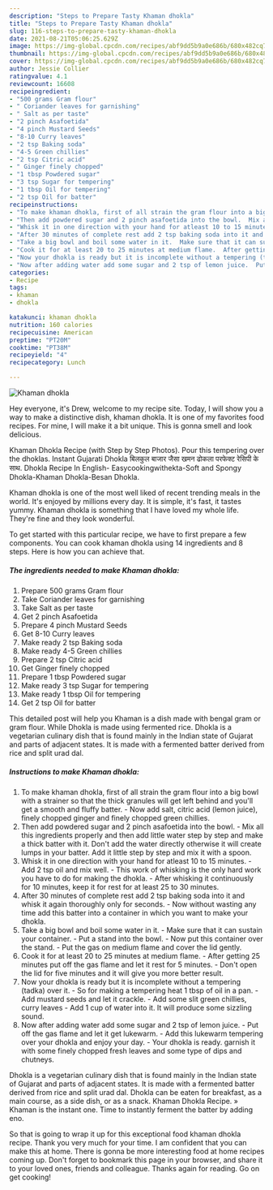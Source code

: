 ```yaml
---
description: "Steps to Prepare Tasty Khaman dhokla"
title: "Steps to Prepare Tasty Khaman dhokla"
slug: 116-steps-to-prepare-tasty-khaman-dhokla
date: 2021-08-21T05:06:25.629Z
image: https://img-global.cpcdn.com/recipes/abf9dd5b9a0e686b/680x482cq70/khaman-dhokla-recipe-main-photo.jpg
thumbnail: https://img-global.cpcdn.com/recipes/abf9dd5b9a0e686b/680x482cq70/khaman-dhokla-recipe-main-photo.jpg
cover: https://img-global.cpcdn.com/recipes/abf9dd5b9a0e686b/680x482cq70/khaman-dhokla-recipe-main-photo.jpg
author: Jessie Collier
ratingvalue: 4.1
reviewcount: 16608
recipeingredient:
- "500 grams Gram flour"
- " Coriander leaves for garnishing"
- " Salt as per taste"
- "2 pinch Asafoetida"
- "4 pinch Mustard Seeds"
- "8-10 Curry leaves"
- "2 tsp Baking soda"
- "4-5 Green chillies"
- "2 tsp Citric acid"
- " Ginger finely chopped"
- "1 tbsp Powdered sugar"
- "3 tsp Sugar for tempering"
- "1 tbsp Oil for tempering"
- "2 tsp Oil for batter"
recipeinstructions:
- "To make khaman dhokla, first of all strain the gram flour into a big bowl with a strainer so that the thick granules will get left behind and you&#39;ll get a smooth and fluffy batter.  Now add salt, citric acid (lemon juice), finely chopped ginger and finely chopped green chillies."
- "Then add powdered sugar and 2 pinch asafoetida into the bowl.  Mix all this ingredients properly and then add little water step by step and make a thick batter with it. Don&#39;t add the water directly otherwise it will create lumps in your batter. Add it little step by step and mix it with a spoon."
- "Whisk it in one direction with your hand for atleast 10 to 15 minutes.  Add 2 tsp oil and mix well.  This work of whisking is the only hard work you have to do for making the dhokla.  After whisking it continuously for 10 minutes, keep it for rest for at least 25 to 30 minutes."
- "After 30 minutes of complete rest add 2 tsp baking soda into it and whisk it again thoroughly only for seconds.  Now without wasting any time add this batter into a container in which you want to make your dhokla."
- "Take a big bowl and boil some water in it.  Make sure that it can sustain your container. Put a stand into the bowl.  Now put this container over the stand.  Put the gas on medium flame and cover the lid gently."
- "Cook it for at least 20 to 25 minutes at medium flame.  After getting 25 minutes put off the gas flame and let it rest for 5 minutes.  Don&#39;t open the lid for five minutes and it will give you more better result."
- "Now your dhokla is ready but it is incomplete without a tempering (tadka) over it.  So for making a tempering heat 1 tbsp of oil in a pan.  Add mustard seeds and let it crackle.  Add some slit green chillies, curry leaves  Add 1 cup of water into it. It will produce some sizzling sound."
- "Now after adding water add some sugar and 2 tsp of lemon juice.  Put off the gas flame and let it get lukewarm.  Add this lukewarm tempering over your dhokla and enjoy your day.  Your dhokla is ready. garnish it with some finely chopped fresh leaves and some type of dips and chutneys."
categories:
- Recipe
tags:
- khaman
- dhokla

katakunci: khaman dhokla 
nutrition: 160 calories
recipecuisine: American
preptime: "PT20M"
cooktime: "PT38M"
recipeyield: "4"
recipecategory: Lunch

---
```



![Khaman dhokla](https://img-global.cpcdn.com/recipes/abf9dd5b9a0e686b/680x482cq70/khaman-dhokla-recipe-main-photo.jpg)

Hey everyone, it's Drew, welcome to my recipe site. Today, I will show you a way to make a distinctive dish, khaman dhokla. It is one of my favorites food recipes. For mine, I will make it a bit unique. This is gonna smell and look delicious.

Khaman Dhokla Recipe (with Step by Step Photos). Pour this tempering over the dhoklas. Instant Gujarati Dhokla बिलकुल बाजार जैसा खमन ढोकला परफेक्ट रेसिपी के साथ. Dhokla Recipe In English- Easycookingwithekta-Soft and Spongy Dhokla-Khaman Dhokla-Besan Dhokla.

Khaman dhokla is one of the most well liked of recent trending meals in the world. It's enjoyed by millions every day. It is simple, it's fast, it tastes yummy. Khaman dhokla is something that I have loved my whole life. They're fine and they look wonderful.


To get started with this particular recipe, we have to first prepare a few components. You can cook khaman dhokla using 14 ingredients and 8 steps. Here is how you can achieve that.

<!--inarticleads1-->

##### The ingredients needed to make Khaman dhokla:

1. Prepare 500 grams Gram flour
1. Take  Coriander leaves for garnishing
1. Take  Salt as per taste
1. Get 2 pinch Asafoetida
1. Prepare 4 pinch Mustard Seeds
1. Get 8-10 Curry leaves
1. Make ready 2 tsp Baking soda
1. Make ready 4-5 Green chillies
1. Prepare 2 tsp Citric acid
1. Get  Ginger finely chopped
1. Prepare 1 tbsp Powdered sugar
1. Make ready 3 tsp Sugar for tempering
1. Make ready 1 tbsp Oil for tempering
1. Get 2 tsp Oil for batter


This detailed post will help you Khaman is a dish made with bengal gram or gram flour. While Dhokla is made using fermented rice. Dhokla is a vegetarian culinary dish that is found mainly in the Indian state of Gujarat and parts of adjacent states. It is made with a fermented batter derived from rice and split urad dal. 

<!--inarticleads2-->

##### Instructions to make Khaman dhokla:

1. To make khaman dhokla, first of all strain the gram flour into a big bowl with a strainer so that the thick granules will get left behind and you&#39;ll get a smooth and fluffy batter.  - Now add salt, citric acid (lemon juice), finely chopped ginger and finely chopped green chillies.
1. Then add powdered sugar and 2 pinch asafoetida into the bowl.  - Mix all this ingredients properly and then add little water step by step and make a thick batter with it. Don&#39;t add the water directly otherwise it will create lumps in your batter. Add it little step by step and mix it with a spoon.
1. Whisk it in one direction with your hand for atleast 10 to 15 minutes.  - Add 2 tsp oil and mix well.  - This work of whisking is the only hard work you have to do for making the dhokla.  - After whisking it continuously for 10 minutes, keep it for rest for at least 25 to 30 minutes.
1. After 30 minutes of complete rest add 2 tsp baking soda into it and whisk it again thoroughly only for seconds.  - Now without wasting any time add this batter into a container in which you want to make your dhokla.
1. Take a big bowl and boil some water in it.  - Make sure that it can sustain your container. - Put a stand into the bowl.  - Now put this container over the stand.  - Put the gas on medium flame and cover the lid gently.
1. Cook it for at least 20 to 25 minutes at medium flame.  - After getting 25 minutes put off the gas flame and let it rest for 5 minutes.  - Don&#39;t open the lid for five minutes and it will give you more better result.
1. Now your dhokla is ready but it is incomplete without a tempering (tadka) over it.  - So for making a tempering heat 1 tbsp of oil in a pan.  - Add mustard seeds and let it crackle.  - Add some slit green chillies, curry leaves  - Add 1 cup of water into it. It will produce some sizzling sound.
1. Now after adding water add some sugar and 2 tsp of lemon juice.  - Put off the gas flame and let it get lukewarm.  - Add this lukewarm tempering over your dhokla and enjoy your day.  - Your dhokla is ready. garnish it with some finely chopped fresh leaves and some type of dips and chutneys.


Dhokla is a vegetarian culinary dish that is found mainly in the Indian state of Gujarat and parts of adjacent states. It is made with a fermented batter derived from rice and split urad dal. Dhokla can be eaten for breakfast, as a main course, as a side dish, or as a snack. Khaman Dhokla Recipe. » Khaman is the instant one. Time to instantly ferment the batter by adding eno. 

So that is going to wrap it up for this exceptional food khaman dhokla recipe. Thank you very much for your time. I am confident that you can make this at home. There is gonna be more interesting food at home recipes coming up. Don't forget to bookmark this page in your browser, and share it to your loved ones, friends and colleague. Thanks again for reading. Go on get cooking!

